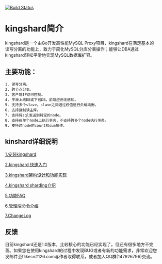 [![Build Status](https://travis-ci.org/flike/kingshard.svg?branch=master)](https://travis-ci.org/flike/kingshard)

# kingshard简介

kingshard是一个由Go开发高性能MySQL Proxy项目，kingshard在满足基本的读写分离的功能上，致力于简化MySQL分库分表操作；能够让DBA通过kingshard轻松平滑地实现MySQL数据库扩容。

## 主要功能：	

	1. 读写分离。
	2. 跨节点分表。
	3. 客户端IP访问控制。
	4. 平滑上线DB或下线DB，前端应用无感知。
	5. 支持多个slave，slave之间通过权值进行负载均衡。
	6. 支持强制读主库。
	7. 支持将sql发送到特定的node。
	8. 支持在单个node上执行事务，不支持跨多个node执行事务。
	9. 支持跨node的count和sum操作。
	
## kinshard详细说明

[1.安装kingshard](./doc/KingDoc/kingshard_install_document.md)

[2.kingshard 快速入门](./doc/KingDoc/kingshard_quick_try.md)

[3.kingshard架构设计和功能实现](./doc/KingDoc/architecture_of_kingshard_CN.md)

[4.kingshard sharding介绍](./doc/KingDoc/kingshard_sharding_introduce.md)

[5.功能FAQ](./doc/KingDoc/function_FAQ.md)

[6.管理端命令介绍](./doc/KingDoc/admin_command_introduce.md)

[7.ChangeLog](./doc/KingDoc/change_log_CN.md)

## 反馈
目前kingshard还是1.0版本，比较核心的功能已经实现了。但还有很多地方不完善。如果您在使用kingshard的过程中发现BUG或者有新的功能需求，非常欢迎您发邮件至flikecn#126.com与作者取得联系，或者加入QQ群(147926796)交流。
